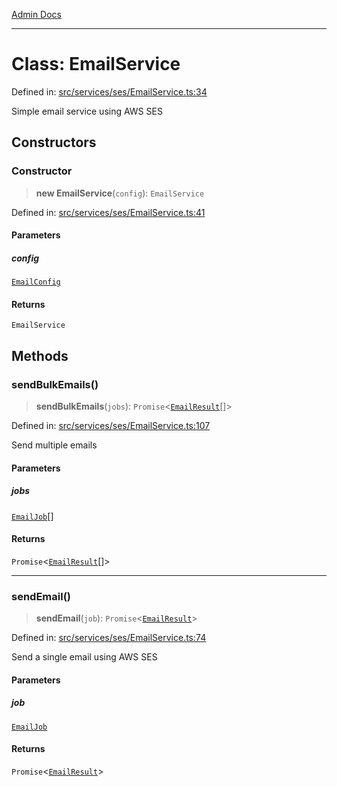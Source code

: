 [Admin Docs](/)

***

# Class: EmailService

Defined in: [src/services/ses/EmailService.ts:34](https://github.com/Sourya07/talawa-api/blob/4e4298c85a0d2c28affa824f2aab7ec32b5f3ac5/src/services/ses/EmailService.ts#L34)

Simple email service using AWS SES

## Constructors

### Constructor

> **new EmailService**(`config`): `EmailService`

Defined in: [src/services/ses/EmailService.ts:41](https://github.com/Sourya07/talawa-api/blob/4e4298c85a0d2c28affa824f2aab7ec32b5f3ac5/src/services/ses/EmailService.ts#L41)

#### Parameters

##### config

[`EmailConfig`](../interfaces/EmailConfig.md)

#### Returns

`EmailService`

## Methods

### sendBulkEmails()

> **sendBulkEmails**(`jobs`): `Promise`\<[`EmailResult`](../interfaces/EmailResult.md)[]\>

Defined in: [src/services/ses/EmailService.ts:107](https://github.com/Sourya07/talawa-api/blob/4e4298c85a0d2c28affa824f2aab7ec32b5f3ac5/src/services/ses/EmailService.ts#L107)

Send multiple emails

#### Parameters

##### jobs

[`EmailJob`](../interfaces/EmailJob.md)[]

#### Returns

`Promise`\<[`EmailResult`](../interfaces/EmailResult.md)[]\>

***

### sendEmail()

> **sendEmail**(`job`): `Promise`\<[`EmailResult`](../interfaces/EmailResult.md)\>

Defined in: [src/services/ses/EmailService.ts:74](https://github.com/Sourya07/talawa-api/blob/4e4298c85a0d2c28affa824f2aab7ec32b5f3ac5/src/services/ses/EmailService.ts#L74)

Send a single email using AWS SES

#### Parameters

##### job

[`EmailJob`](../interfaces/EmailJob.md)

#### Returns

`Promise`\<[`EmailResult`](../interfaces/EmailResult.md)\>
